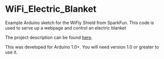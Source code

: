 WiFi_Electric_Blanket
=====================

Example Arduino sketch for the WiFly Shield from SparkFun. This code is used to serve up a webpage and control an electric blanket 

The project description can be found [here](https://www.sparkfun.com/news/1062). 

This was developed for Arduino 1.0+. You will need version 1.0 or greater to use it. 